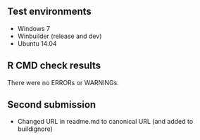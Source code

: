 ## Test environments
* Windows 7
* Winbuilder (release and dev)
* Ubuntu 14.04

## R CMD check results
There were no ERRORs or WARNINGs. 

## Second submission
* Changed URL in readme.md to canonical URL (and added to buildignore)